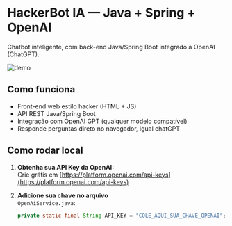 # HackerBot IA — Java + Spring + OpenAI

Chatbot inteligente, com back-end Java/Spring Boot integrado à OpenAI (ChatGPT).

![demo](demo.gif) <!-- GIF de exemplo (opcional) -->

## Como funciona

- Front-end web estilo hacker (HTML + JS)
- API REST Java/Spring Boot
- Integração com OpenAI GPT (qualquer modelo compatível)
- Responde perguntas direto no navegador, igual chatGPT

## Como rodar local

1. **Obtenha sua API Key da OpenAI:**  
   Crie grátis em [https://platform.openai.com/api-keys](https://platform.openai.com/api-keys)

2. **Adicione sua chave no arquivo**  
   `OpenAiService.java`:
   ```java
   private static final String API_KEY = "COLE_AQUI_SUA_CHAVE_OPENAI";

